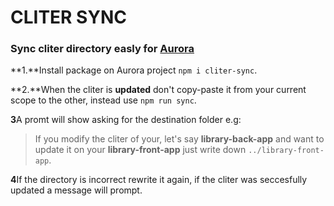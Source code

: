 # CLITER SYNC
### Sync cliter directory easly for [Aurora](https://github.com/avvale/aurora-cli)

**1.**Install package on Aurora project ```npm i cliter-sync```.

**2.**When the cliter is **updated** don't copy-paste it from your current scope to the other, instead use ```npm run sync```.

**3**A promt will show asking for the destination folder e.g:
> If you modify the cliter of your, let's say __library-back-app__ and want to update it on your __library-front-app__ just write down ```../library-front-app```.

**4**If the directory is incorrect rewrite it again, if the cliter was seccesfully updated a message will prompt.
